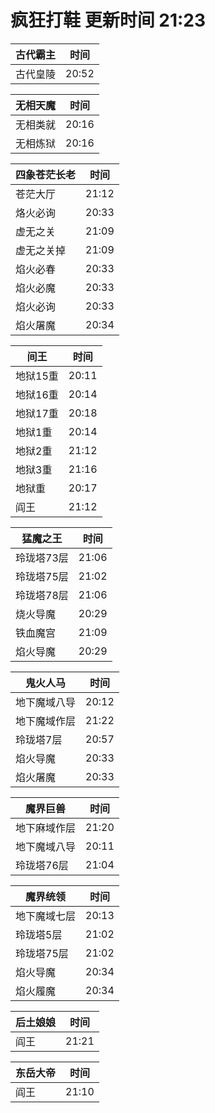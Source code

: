 # 疯狂打鞋 更新时间 21:23

| 古代霸主   | 时间    |
|--------|-------|
| 古代皇陵 | 20:52 |

| 无相天魔   | 时间    |
|--------|-------|
| 无相类就 | 20:16 |
| 无相炼狱 | 20:16 |

| 四象苍茫长老   | 时间    |
|--------|-------|
| 苍茫大厅 | 21:12 |
| 烙火必询 | 20:33 |
| 虚无之关 | 21:09 |
| 虚无之关掉 | 21:09 |
| 焰火必春 | 20:33 |
| 焰火必魔 | 20:33 |
| 焰火必询 | 20:33 |
| 焰火屠魔 | 20:34 |

| 间王   | 时间    |
|--------|-------|
| 地狱15重 | 20:11 |
| 地狱16重 | 20:14 |
| 地狱17重 | 20:18 |
| 地狱1重 | 20:14 |
| 地狱2重 | 21:12 |
| 地狱3重 | 21:16 |
| 地狱重 | 20:17 |
| 阎王 | 21:12 |

| 猛魔之王   | 时间    |
|--------|-------|
| 玲珑塔73层 | 21:06 |
| 玲珑塔75层 | 21:02 |
| 玲珑塔78层 | 21:06 |
| 烧火导魔 | 20:29 |
| 铁血魔宫 | 21:09 |
| 焰火导魔 | 20:29 |

| 鬼火人马   | 时间    |
|--------|-------|
| 地下魔域八导 | 20:12 |
| 地下魔域作层 | 21:22 |
| 玲珑塔7层 | 20:57 |
| 焰火导魔 | 20:33 |
| 焰火屠魔 | 20:33 |

| 魔界巨兽   | 时间    |
|--------|-------|
| 地下麻域作层 | 21:20 |
| 地下魔域八导 | 20:11 |
| 玲珑塔76层 | 21:04 |

| 魔界统领   | 时间    |
|--------|-------|
| 地下魔域七层 | 20:13 |
| 玲珑塔5层 | 21:02 |
| 玲珑塔75层 | 21:02 |
| 焰火导魔 | 20:34 |
| 焰火履魔 | 20:34 |

| 后土娘娘   | 时间    |
|--------|-------|
| 阎王 | 21:21 |

| 东岳大帝   | 时间    |
|--------|-------|
| 阎王 | 21:10 |